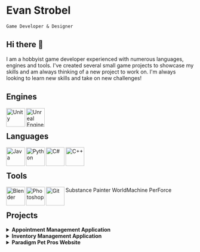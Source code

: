# Evan Strobel
`Game Developer & Designer`
## Hi there 👋

I am a hobbyist game developer experienced with numerous languages, engines and tools. I've created several small game projects to showcase my skills and am always thinking of a new project to work on. I'm always looking to learn new skills and take on new challenges!

## Engines

<img align="left" alt="Unity" height=50px src="https://cdn.jsdelivr.net/gh/devicons/devicon/icons/unity/unity-original.svg" />
<img align="left" alt="Unreal Engine" height=50px src="https://cdn.jsdelivr.net/gh/devicons/devicon/icons/unrealengine/unrealengine-original.svg" />
<br />
<br />



## Languages

<img align="left" alt="Java" height=50px src="https://cdn.jsdelivr.net/gh/devicons/devicon/icons/java/java-original.svg" />
<img align="left" alt="Python" height=50px src="https://cdn.jsdelivr.net/gh/devicons/devicon/icons/python/python-original.svg" />
<img align="left" alt="C#" height=50px src="https://cdn.jsdelivr.net/gh/devicons/devicon/icons/csharp/csharp-original.svg" />
<img align="left" alt="C++" height=50px src="https://cdn.jsdelivr.net/gh/devicons/devicon/icons/cplusplus/cplusplus-original.svg" />
<br />
<br />

## Tools

<img align="left" alt="Blender" height=50px src="https://cdn.jsdelivr.net/gh/devicons/devicon/icons/blender/blender-original.svg" />
<img align="left" alt="Photoshop" height=50px src="https://cdn.jsdelivr.net/gh/devicons/devicon/icons/photoshop/photoshop-plain.svg" />
<img align="left" alt="Git" height=50px src="https://cdn.jsdelivr.net/gh/devicons/devicon/icons/git/git-original.svg" />
Substance Painter
WorldMachine
PerForce
<br />
<br />

## Projects

<details><summary><b>Appointment Management Application</b></summary>
  
  <br />
  
  Java application for managing customers and appointments. 
  - Add new appointment data, including date, time, and business contact
  - Add new customer data, including address and phone number
  - Update and delete data in real time
  - Require login credentials for access
  - All data synced to a MySQL database using inline SQL
  - Data manipulation date/time is logged
  - View schedules for business contacts
  
  ![image](https://user-images.githubusercontent.com/114700491/218199678-b70f6887-caf7-446b-bc77-4ad624259aeb.png)
  ![image](https://user-images.githubusercontent.com/114700491/218200337-f4ed1fa6-adc7-45fb-8790-f21d47e8d884.png)
  ![image](https://user-images.githubusercontent.com/114700491/218200418-0fef858f-a984-4217-b9a1-55b8e4980367.png)
  ![image](https://user-images.githubusercontent.com/114700491/218200464-983beacc-472a-4076-b221-41efb2abda01.png)

  
[Appointment Management Application Repository](/AppointmentManagementApp)
  
</details>

<details><summary><b>Inventory Management Application</b></summary>

  <br />
  
  Java application for managing products and parts.
  - Add, modify and delete parts and products
  - Products include a list of needed parts
  - Filter part and product lists via search bar
  - Detects invalid input
  - Confirmation dialogue boxes
  
  ![image](https://user-images.githubusercontent.com/114700491/218198065-9a7c272a-635f-4954-8fcb-dc5f875c8c9a.png)
  ![image](https://user-images.githubusercontent.com/114700491/218198608-d82f7756-fe52-401d-bee5-74a083a92fc2.png)


  
[Inventory Management System Repository](/InventoryManagementApp)

</details>

<details><summary><b>Paradigm Pet Pros Website</b></summary>
  
  <br />
  
  Website created for a mock pet consultancy.
  - Utilizes HTML5, CSS and JavaScript
  - Navigate between pages via navigation bar
  
  ![image](https://user-images.githubusercontent.com/114700491/218201463-3f1c6782-3d14-4686-8767-4b6b9812db95.png)
  ![image](https://user-images.githubusercontent.com/114700491/218201627-3e852494-9a36-4617-aa18-ded636837e71.png)

  [Paradigm Pet Pros Repository](/ParadigmPetPros)
  
</details>
